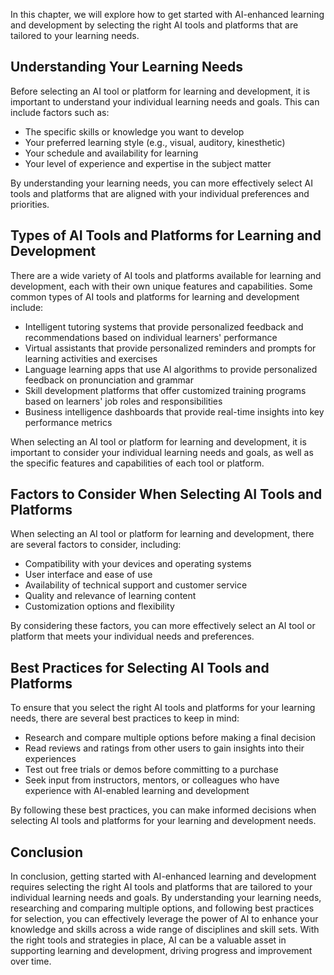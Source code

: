 
In this chapter, we will explore how to get started with AI-enhanced learning and development by selecting the right AI tools and platforms that are tailored to your learning needs.

Understanding Your Learning Needs
---------------------------------

Before selecting an AI tool or platform for learning and development, it is important to understand your individual learning needs and goals. This can include factors such as:

* The specific skills or knowledge you want to develop
* Your preferred learning style (e.g., visual, auditory, kinesthetic)
* Your schedule and availability for learning
* Your level of experience and expertise in the subject matter

By understanding your learning needs, you can more effectively select AI tools and platforms that are aligned with your individual preferences and priorities.

Types of AI Tools and Platforms for Learning and Development
------------------------------------------------------------

There are a wide variety of AI tools and platforms available for learning and development, each with their own unique features and capabilities. Some common types of AI tools and platforms for learning and development include:

* Intelligent tutoring systems that provide personalized feedback and recommendations based on individual learners' performance
* Virtual assistants that provide personalized reminders and prompts for learning activities and exercises
* Language learning apps that use AI algorithms to provide personalized feedback on pronunciation and grammar
* Skill development platforms that offer customized training programs based on learners' job roles and responsibilities
* Business intelligence dashboards that provide real-time insights into key performance metrics

When selecting an AI tool or platform for learning and development, it is important to consider your individual learning needs and goals, as well as the specific features and capabilities of each tool or platform.

Factors to Consider When Selecting AI Tools and Platforms
---------------------------------------------------------

When selecting an AI tool or platform for learning and development, there are several factors to consider, including:

* Compatibility with your devices and operating systems
* User interface and ease of use
* Availability of technical support and customer service
* Quality and relevance of learning content
* Customization options and flexibility

By considering these factors, you can more effectively select an AI tool or platform that meets your individual needs and preferences.

Best Practices for Selecting AI Tools and Platforms
---------------------------------------------------

To ensure that you select the right AI tools and platforms for your learning needs, there are several best practices to keep in mind:

* Research and compare multiple options before making a final decision
* Read reviews and ratings from other users to gain insights into their experiences
* Test out free trials or demos before committing to a purchase
* Seek input from instructors, mentors, or colleagues who have experience with AI-enabled learning and development

By following these best practices, you can make informed decisions when selecting AI tools and platforms for your learning and development needs.

Conclusion
----------

In conclusion, getting started with AI-enhanced learning and development requires selecting the right AI tools and platforms that are tailored to your individual learning needs and goals. By understanding your learning needs, researching and comparing multiple options, and following best practices for selection, you can effectively leverage the power of AI to enhance your knowledge and skills across a wide range of disciplines and skill sets. With the right tools and strategies in place, AI can be a valuable asset in supporting learning and development, driving progress and improvement over time.
